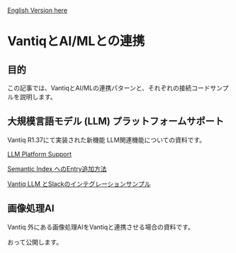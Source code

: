 [English Version here](readme_en.md)

# VantiqとAI/MLとの連携

## 目的

この記事では、VantiqとAI/MLの連携パターンと、それぞれの接続コードサンプルを説明します。

## 大規模言語モデル (LLM) プラットフォームサポート

Vantiq R1.37にて実装された新機能 LLM関連機能についての資料です。

[LLM Platform Support](./docs/jp/LLM_Platform_Support.md)

[Semantic Index へのEntry追加方法](./docs/jp/load_semantic_index_entry.md)

[Vantiq LLM とSlackのインテグレーションサンプル](./docs/jp/vantiq_llm_slack_integration.md)

## 画像処理AI

Vantiq 外にある画像処理AIをVantiqと連携させる場合の資料です。

おって公開します。
